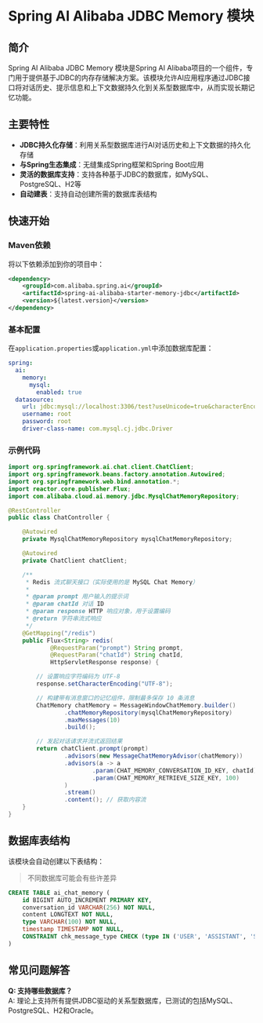 # Spring AI Alibaba JDBC Memory 模块

## 简介

Spring AI Alibaba JDBC Memory 模块是Spring AI Alibaba项目的一个组件，专门用于提供基于JDBC的内存存储解决方案。该模块允许AI应用程序通过JDBC接口将对话历史、提示信息和上下文数据持久化到关系型数据库中，从而实现长期记忆功能。

## 主要特性

- **JDBC持久化存储**：利用关系型数据库进行AI对话历史和上下文数据的持久化存储
- **与Spring生态集成**：无缝集成Spring框架和Spring Boot应用
- **灵活的数据库支持**：支持各种基于JDBC的数据库，如MySQL、PostgreSQL、H2等
- **自动建表**：支持自动创建所需的数据库表结构

## 快速开始

### Maven依赖

将以下依赖添加到你的项目中：

```xml
<dependency>
    <groupId>com.alibaba.spring.ai</groupId>
    <artifactId>spring-ai-alibaba-starter-memory-jdbc</artifactId>
    <version>${latest.version}</version>
</dependency>
```

### 基本配置

在`application.properties`或`application.yml`中添加数据库配置：

```yml
spring:
  ai:
    memory:
      mysql:
        enabled: true
  datasource:
    url: jdbc:mysql://localhost:3306/test?useUnicode=true&characterEncoding=utf-8&useSSL=false&allowPublicKeyRetrieval=true&zeroDateTimeBehavior=convertToNull&transformedBitIsBoolean=true&allowMultiQueries=true&tinyInt1isBit=false&allowLoadLocalInfile=true&allowLocalInfile=true&allowUrl
    username: root
    password: root
    driver-class-name: com.mysql.cj.jdbc.Driver
```

### 示例代码

```java
import org.springframework.ai.chat.client.ChatClient;
import org.springframework.beans.factory.annotation.Autowired;
import org.springframework.web.bind.annotation.*;
import reactor.core.publisher.Flux;
import com.alibaba.cloud.ai.memory.jdbc.MysqlChatMemoryRepository;

@RestController
public class ChatController {

    @Autowired
    private MysqlChatMemoryRepository mysqlChatMemoryRepository;

    @Autowired
    private ChatClient chatClient;

    /**
     * Redis 流式聊天接口（实际使用的是 MySQL Chat Memory）
     *
     * @param prompt 用户输入的提示词
     * @param chatId 对话 ID
     * @param response HTTP 响应对象，用于设置编码
     * @return 字符串流式响应
     */
    @GetMapping("/redis")
    public Flux<String> redis(
            @RequestParam("prompt") String prompt,
            @RequestParam("chatId") String chatId,
            HttpServletResponse response) {

        // 设置响应字符编码为 UTF-8
        response.setCharacterEncoding("UTF-8");

        // 构建带有消息窗口的记忆组件，限制最多保存 10 条消息
        ChatMemory chatMemory = MessageWindowChatMemory.builder()
                .chatMemoryRepository(mysqlChatMemoryRepository)
                .maxMessages(10)
                .build();

        // 发起对话请求并流式返回结果
        return chatClient.prompt(prompt)
                .advisors(new MessageChatMemoryAdvisor(chatMemory))
                .advisors(a -> a
                        .param(CHAT_MEMORY_CONVERSATION_ID_KEY, chatId)
                        .param(CHAT_MEMORY_RETRIEVE_SIZE_KEY, 100)
                )
                .stream()
                .content(); // 获取内容流
    }
}
```

## 数据库表结构

该模块会自动创建以下表结构：

> 不同数据库可能会有些许差异

```sql
CREATE TABLE ai_chat_memory (
    id BIGINT AUTO_INCREMENT PRIMARY KEY,
    conversation_id VARCHAR(256) NOT NULL,
    content LONGTEXT NOT NULL,
    type VARCHAR(100) NOT NULL,
    timestamp TIMESTAMP NOT NULL,
    CONSTRAINT chk_message_type CHECK (type IN ('USER', 'ASSISTANT', 'SYSTEM', 'TOOL'))
)
```

## 常见问题解答

**Q: 支持哪些数据库？**  
A: 理论上支持所有提供JDBC驱动的关系型数据库，已测试的包括MySQL、PostgreSQL、H2和Oracle。
